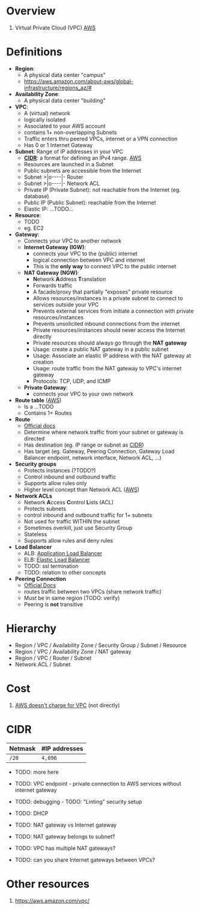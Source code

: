 # Overview
1.  Virtual Private Cloud (VPC) [AWS](https://docs.aws.amazon.com/vpc/latest/userguide/what-is-amazon-vpc.html)


# Definitions
- **Region**:
    - A physical data center "campus"
    - https://aws.amazon.com/about-aws/global-infrastructure/regions_az/#
- **Availability  Zone**:
    - A physical data center "building"
- **VPC**:
    - A (virtual) network
    - logically isolated
    - Associated to your AWS account
    - contains 1+ non-overlapping Subnets
    - Traffic enters thru peered VPCs, internet or a VPN connection
    - Has 0 or 1 Internet Gateway
- **Subnet**: Range of IP addresses in your VPC
    - [**CIDR**](https://en.wikipedia.org/wiki/Classless_Inter-Domain_Routing): a format for defining an IPv4 range. [AWS](https://docs.aws.amazon.com/vpc/latest/userguide/how-it-works.html#vpc-ip-addressing)
    - Resources are launched in a Subnet
    - Public subnets are accessible from the Internet
    - Subnet >|o----|- Router
    - Subnet >|o----|- Network ACL
    - Private IP (Private Subnet): not reachable from the Internet (eg. database)
    - Public IP (Public Subnet): reachable from the Internet
    - Elastic IP: ...TODO...
- **Resource**:
    - TODO
    - eg. EC2
- **Gateway**:
    - Connects your VPC to another network
    - **Internet Gateway (IGW)**:
        - connects your VPC to the (public) internet
        - logical connection between VPC and internet
        - This is the **only way** to connect VPC to the public internet
    - **NAT Gateway (NGW)**:
        - **N**etwork **A**ddress **T**ranslation
        - Forwards traffic
        - A facade/proxy that partially "exposes" private resource
        - Allows resources/instances in a private subnet to connect to services outside your VPC
        - Prevents external services from initiate a connection with private resources/instances
        - Prevents unsolicited inbound connections from the internet
        - Private resources/instances should never access the Internet directly
        - Private resources should always go through the **NAT gateway**
        - Usage: create a public NAT gateway in a public subnet
        - Usage: Associate an elastic IP address with the NAT gateway at creation
        - Usage: route traffic from the NAT gateway to VPC's internet gateway
        - Protocols: TCP, UDP, and ICMP
    - **Private Gateway**:
        - connects your VPC to your own network
- **Route table** ([AWS](https://docs.aws.amazon.com/vpc/latest/userguide/VPC_Route_Tables.html#RouteTables))
    - Is a ...TODO
    - Contains 1+ Routes
- **Route**
    - [Official docs](https://docs.aws.amazon.com/vpc/latest/userguide/VPC_Route_Tables.html)
    - Determine where network traffic from your subnet or gateway is directed
    - Has destination (eg. IP range or subnet as [CIDR](https://en.wikipedia.org/wiki/Classless_Inter-Domain_Routing))
    - Has target (eg. Gateway, Peering Connection, Gateway Load Balancer endpoint, network interface, Network ACL, ...)
- **Security groups**
    - Protects instances (?TODO?)
    - Control inbound and outbound traffic
    - Supports allow rules only
    - Higher level concept than Network ACL ([AWS](https://docs.aws.amazon.com/vpc/latest/userguide/VPC_Security.html#VPC_Security_Comparison))
- **Network ACLs**
    - Network **A**ccess **C**ontrol **L**ists (ACL)
    - Protects subnets
    - control inbound and outbound traffic for 1+ subnets
    - Not used for traffic WITHIN the subnet
    - Sometimes overkill, just use Security Group
    - Stateless
    - Supports allow rules and deny rules
- **Load Balancer**
    - ALB: [Application Load Balancer](TODO)
    - ELB: [Elastic Load Balancer](TODO)
    - TODO: ssl termination
    - TODO: relation to other concepts
- **Peering Connection**
    - [Official Docs](https://docs.aws.amazon.com/vpc/latest/peering/what-is-vpc-peering.html)
    - routes traffic between two VPCs (share network traffic)
    - Must be in same region (TODO: verify)
    - Peering is **not** transitive


# Hierarchy
- Region / VPC / Availability Zone / Security Group / Subnet / Resource
- Region / VPC / Availability Zone / NAT gateway
- Region / VPC / Router / Subnet
- Network ACL / Subnet


# Cost
1. [AWS doesn't charge for VPC](https://aws.amazon.com/vpc/pricing/) (not directly)


# CIDR
|Netmask|#IP addresses|
|---|---|
|`/20`|`4,096`|

- TODO: more here


- TODO: VPC endpoint - private connection to AWS services without internet gateway
- TODO: debugging - TODO: "Linting" security setup
- TODO: DHCP
- TODO: NAT gateway vs Internet gateway
- TODO: NAT gateway belongs to subnet?
- TODO: VPC has multiple NAT gateways?
- TODO: can you share Internet gateways between VPCs?

# Other resources
1. https://aws.amazon.com/vpc/

